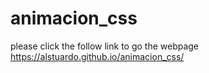 # animacion_css
please click the follow link to go the webpage
https://alstuardo.github.io/animacion_css/
